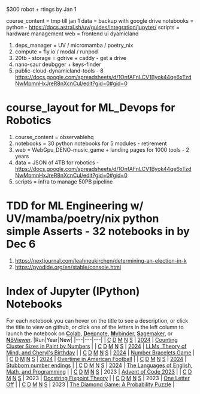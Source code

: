 $300 robot + rtings by Jan 1


course_content = tmp till jan 1
data = backup with google drive
notebooks = python - https://docs.astral.sh/uv/guides/integration/jupyter/
scripts = hardware management
web = frontend ui dyamicland

1. deps_manager = UV / micromamba / poetry_nix
2. compute = fly.io / modal / runpod
3. 20tb - storage = gdrive + caddy - get a drive
4. nano-saur deubgger + keys-finder
5. public-cloud-dynamicland-tools - 8 https://docs.google.com/spreadsheets/d/1OnfAFnLCV1Byok44qe6xTzdNwMpmnHxJreR8nXcnCuI/edit?gid=0#gid=0
# course_layout for ML_Devops for Robotics
1. course_content = observablehq
2. notebooks = 30 python notebooks for 5 modules - retirement
3. web = WebGpu_DENO-music_game + landing pages for 1000 tools - 2 years
4. data = JSON of 4TB for robotics - https://docs.google.com/spreadsheets/d/1OnfAFnLCV1Byok44qe6xTzdNwMpmnHxJreR8nXcnCuI/edit?gid=0#gid=0
5. scripts = infra to manage 50PB pipeline

# TDD for ML Engineering w/ UV/mamba/poetry/nix python simple Asserts - 32 notebooks in by Dec 6
1. https://nextjournal.com/leahneukirchen/determining-an-election-in-k
2. https://pyodide.org/en/stable/console.html

# Index of Jupyter (IPython) Notebooks
For each notebook you can hover on the title to see a description, or click the title to view on github, or click one of the letters in the left column to launch the notebook on
[**C**olab](https://colab.research.google.com),
[**D**eepnote](https://deepnote.com),
[**M**ybinder](https://mybinder.org),
[**S**agemaker](https://studiolab.sagemaker.aws/), or
[**N**BViewer](https://nbviewer.jupyter.org/).
|Run|Year|New|
|---|---|---|
| [C](https://colab.research.google.com/github/norvig/pytudes/blob/main/ipynb/Paint.ipynb) [D](https://beta.deepnote.org/launch?template=python_3.6&url=https%3A%2F%2Fgithub.com%2Fnorvig%2Fpytudes%2Fblob%2Fmain%2Fipynb%2FPaint.ipynb) [M](https://mybinder.org/v2/gh/norvig/pytudes/main?filepath=ipynb%2FPaint.ipynb) [N](https://nbviewer.jupyter.org/github/norvig/pytudes/blob/main/ipynb/Paint.ipynb) [S](https://studiolab.sagemaker.aws/import/github/norvig/pytudes/blob/main/ipynb/Paint.ipynb) | <u>2024</u> | <a href="ipynb/Paint.ipynb" title="What is the average cluster size of a random grid of colored squares?">Counting Cluster Sizes in Paint by Numbers</a> |
| [C](https://colab.research.google.com/github/norvig/pytudes/blob/main/ipynb/CherylMind.ipynb) [D](https://beta.deepnote.org/launch?template=python_3.6&url=https%3A%2F%2Fgithub.com%2Fnorvig%2Fpytudes%2Fblob%2Fmain%2Fipynb%2FCherylMind.ipynb) [M](https://mybinder.org/v2/gh/norvig/pytudes/main?filepath=ipynb%2FCherylMind.ipynb) [N](https://nbviewer.jupyter.org/github/norvig/pytudes/blob/main/ipynb/CherylMind.ipynb) [S](https://studiolab.sagemaker.aws/import/github/norvig/pytudes/blob/main/ipynb/CherylMind.ipynb) | <u>2024</u> | <a href="ipynb/CherylMind.ipynb" title="Do LLMs have enough theory of mind to solve the Cheryl's Birthday puzzle?">LLMs, Theory of Mind, and Cheryl's Birthday</a> |
| [C](https://colab.research.google.com/github/norvig/pytudes/blob/main/ipynb/NumberBracelets.ipynb) [D](https://beta.deepnote.org/launch?template=python_3.6&url=https%3A%2F%2Fgithub.com%2Fnorvig%2Fpytudes%2Fblob%2Fmain%2Fipynb%2FNumberBracelets.ipynb) [M](https://mybinder.org/v2/gh/norvig/pytudes/main?filepath=ipynb%2FNumberBracelets.ipynb) [N](https://nbviewer.jupyter.org/github/norvig/pytudes/blob/main/ipynb/NumberBracelets.ipynb) [S](https://studiolab.sagemaker.aws/import/github/norvig/pytudes/blob/main/ipynb/NumberBracelets.ipynb) | <u>2024</u> | <a href="ipynb/NumberBracelets.ipynb" title="A game involving numbered beads on a circular bracelet.">Number Bracelets Game</a> |
| [C](https://colab.research.google.com/github/norvig/pytudes/blob/main/ipynb/Overtime.ipynb) [D](https://beta.deepnote.org/launch?template=python_3.6&url=https%3A%2F%2Fgithub.com%2Fnorvig%2Fpytudes%2Fblob%2Fmain%2Fipynb%2FOvertime.ipynb) [M](https://mybinder.org/v2/gh/norvig/pytudes/main?filepath=ipynb%2FOvertime.ipynb) [N](https://nbviewer.jupyter.org/github/norvig/pytudes/blob/main/ipynb/Overtime.ipynb) [S](https://studiolab.sagemaker.aws/import/github/norvig/pytudes/blob/main/ipynb/Overtime.ipynb) | <u>2024</u> | <a href="ipynb/Overtime.ipynb" title="In American Football, which team has the advantage in overtime?">Overtime in American Football</a> |
| [C](https://colab.research.google.com/github/norvig/pytudes/blob/main/ipynb/Stubborn.ipynb) [D](https://beta.deepnote.org/launch?template=python_3.6&url=https%3A%2F%2Fgithub.com%2Fnorvig%2Fpytudes%2Fblob%2Fmain%2Fipynb%2FStubborn.ipynb) [M](https://mybinder.org/v2/gh/norvig/pytudes/main?filepath=ipynb%2FStubborn.ipynb) [N](https://nbviewer.jupyter.org/github/norvig/pytudes/blob/main/ipynb/Stubborn.ipynb) [S](https://studiolab.sagemaker.aws/import/github/norvig/pytudes/blob/main/ipynb/Stubborn.ipynb) | <u>2024</u> | <a href="ipynb/Stubborn.ipynb" title="Any number ending in 5 has a square that also ends in 5. What other endings are like this?">Stubborn number endings</a> |
| [C](https://colab.research.google.com/github/norvig/pytudes/blob/main/ipynb/Triplets.ipynb) [D](https://beta.deepnote.org/launch?template=python_3.6&url=https%3A%2F%2Fgithub.com%2Fnorvig%2Fpytudes%2Fblob%2Fmain%2Fipynb%2FTriplets.ipynb) [M](https://mybinder.org/v2/gh/norvig/pytudes/main?filepath=ipynb%2FTriplets.ipynb) [N](https://nbviewer.jupyter.org/github/norvig/pytudes/blob/main/ipynb/Triplets.ipynb) [S](https://studiolab.sagemaker.aws/import/github/norvig/pytudes/blob/main/ipynb/Triplets.ipynb) | <u>2024</u> | <a href="ipynb/Triplets.ipynb" title="LLMs do better at producing a program to solve this puzzle than they do at solving it directly">The Languages of English, Math, and Programming</a> |
| [C](https://colab.research.google.com/github/norvig/pytudes/blob/main/ipynb/Advent-2023.ipynb) [D](https://beta.deepnote.org/launch?template=python_3.6&url=https%3A%2F%2Fgithub.com%2Fnorvig%2Fpytudes%2Fblob%2Fmain%2Fipynb%2FAdvent-2023.ipynb) [M](https://mybinder.org/v2/gh/norvig/pytudes/main?filepath=ipynb%2FAdvent-2023.ipynb) [N](https://nbviewer.jupyter.org/github/norvig/pytudes/blob/main/ipynb/Advent-2023.ipynb) [S](https://studiolab.sagemaker.aws/import/github/norvig/pytudes/blob/main/ipynb/Advent-2023.ipynb) | 2023 | <a href="ipynb/Advent-2023.ipynb" title="Puzzle site with a coding puzzle each day of Advent, December 2022">Advent of Code 2023</a> |
| [C](https://colab.research.google.com/github/norvig/pytudes/blob/main/ipynb/DocstringFixpoint.ipynb) [D](https://beta.deepnote.org/launch?template=python_3.6&url=https%3A%2F%2Fgithub.com%2Fnorvig%2Fpytudes%2Fblob%2Fmain%2Fipynb%2FDocstringFixpoint.ipynb) [M](https://mybinder.org/v2/gh/norvig/pytudes/main?filepath=ipynb%2FDocstringFixpoint.ipynb) [N](https://nbviewer.jupyter.org/github/norvig/pytudes/blob/main/ipynb/DocstringFixpoint.ipynb) [S](https://studiolab.sagemaker.aws/import/github/norvig/pytudes/blob/main/ipynb/DocstringFixpoint.ipynb) | 2023 | <a href="ipynb/DocstringFixpoint.ipynb" title="An approach to writing code and docstrings that go together.">Docstring Fixpoint Theory</a> |
| [C](https://colab.research.google.com/github/norvig/pytudes/blob/main/ipynb/OneLetterOff.ipynb) [D](https://beta.deepnote.org/launch?template=python_3.6&url=https%3A%2F%2Fgithub.com%2Fnorvig%2Fpytudes%2Fblob%2Fmain%2Fipynb%2FOneLetterOff.ipynb) [M](https://mybinder.org/v2/gh/norvig/pytudes/main?filepath=ipynb%2FOneLetterOff.ipynb) [N](https://nbviewer.jupyter.org/github/norvig/pytudes/blob/main/ipynb/OneLetterOff.ipynb) [S](https://studiolab.sagemaker.aws/import/github/norvig/pytudes/blob/main/ipynb/OneLetterOff.ipynb) | 2023 | <a href="ipynb/OneLetterOff.ipynb" title="Word game; use of a large language model to generate clues.">One Letter Off</a> |
| [C](https://colab.research.google.com/github/norvig/pytudes/blob/main/ipynb/Diamonds.ipynb) [D](https://beta.deepnote.org/launch?template=python_3.6&url=https%3A%2F%2Fgithub.com%2Fnorvig%2Fpytudes%2Fblob%2Fmain%2Fipynb%2FDiamonds.ipynb) [M](https://mybinder.org/v2/gh/norvig/pytudes/main?filepath=ipynb%2FDiamonds.ipynb) [N](https://nbviewer.jupyter.org/github/norvig/pytudes/blob/main/ipynb/Diamonds.ipynb) [S](https://studiolab.sagemaker.aws/import/github/norvig/pytudes/blob/main/ipynb/Diamonds.ipynb) | 2023 | <a href="ipynb/Diamonds.ipynb" title="Finding an optimal strategy for buying bags with unknown numbers of diamonds.">The Diamond Game: A Probability Puzzle</a> |
